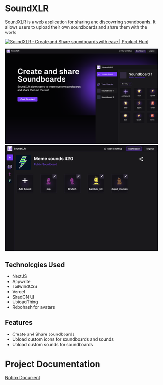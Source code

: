 # SoundXLR

SoundXLR is a web application for sharing and discovering soundboards. It allows users to upload their own soundboards and share them with the world

<div style="width:100%; display:flex;justify-items:start"><div/>
<a href="https://www.producthunt.com/products/soundxlr" target="_blank"><img src="https://api.producthunt.com/widgets/embed-image/v1/featured.svg?post_id=432888&theme=dark" alt="SoundXLR - Create&#0032;and&#0032;Share&#0032;soundboards&#0032;with&#0032;ease | Product Hunt" style="width: 250px; height: 54px;" width="250" height="54" /></a>

![SoundXLR Landing page](/assets/soundxlr-landing.png)
![SoundXLR Dashboard page](/assets/soundxlr-dashboard.png)

## Technologies Used

- NextJS
- Appwrite
- TailwindCSS
- Vercel
- ShadCN UI
- UploadThing
- Robohash for avatars

## Features

- Create and Share soundboards
- Upload custom icons for soundboards and sounds
- Upload custom sounds for soundboards

# Project Documentation

[Notion Document](https://tejasbhovad.notion.site/SoundXLR-f183fe7ce35c4cdc930a158b0a9b34f3)
